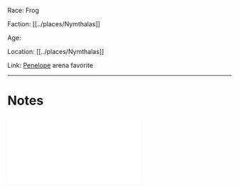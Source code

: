 Race: Frog

Faction: [[../places/Nymthalas]]

Age:

Location: [[../places/Nymthalas]]

Link: [Penelope](Penelope.md) arena favorite



---
# Notes

![Scourge_signUsUp](Insights/Scourge_signUsUp.md)

